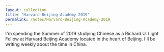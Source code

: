 ```yaml
---
layout: collection
title: "Harvard-Beijing-Academy-2019"
permalink: /notes/Harvard-Beijing-Academy-2019
---
```


I'm spending the Summer of 2019 studying Chinese as a Richard U. Light Fellow at Harvard Beijing Academy located in the heart of Beijing. I'll be writing weekly about the time in China.